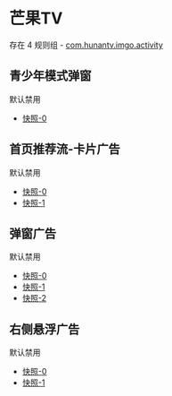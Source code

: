 # 芒果TV

存在 4 规则组 - [com.hunantv.imgo.activity](/src/apps/com.hunantv.imgo.activity.ts)

## 青少年模式弹窗

默认禁用

- [快照-0](https://i.gkd.li/import/12832447)

## 首页推荐流-卡片广告

默认禁用

- [快照-0](https://i.gkd.li/import/12472616)
- [快照-1](https://i.gkd.li/import/12472615)

## 弹窗广告

默认禁用

- [快照-0](https://i.gkd.li/import/12818464)
- [快照-1](https://i.gkd.li/import/12818528)
- [快照-2](https://i.gkd.li/import/13761169)

## 右侧悬浮广告

默认禁用

- [快照-0](https://i.gkd.li/import/12818430)
- [快照-1](https://i.gkd.li/import/12818481)
